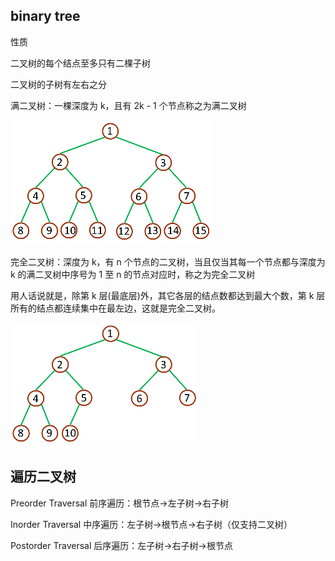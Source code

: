 binary tree
------
性质

二叉树的每个结点至多只有二棵子树

二叉树的子树有左右之分

满二叉树：一棵深度为 k，且有 2k - 1 个节点称之为满二叉树

![](full_binary_tree.png)

完全二叉树：深度为 k，有 n 个节点的二叉树，当且仅当其每一个节点都与深度为 k 的满二叉树中序号为 1 至 n 的节点对应时，称之为完全二叉树

用人话说就是，除第 k 层(最底层)外，其它各层的结点数都达到最大个数，第 k 层所有的结点都连续集中在最左边，这就是完全二叉树。

![](complete_binary_tree.png)

遍历二叉树
-------

Preorder Traversal 前序遍历：根节点->左子树->右子树

Inorder Traversal 中序遍历：左子树->根节点->右子树（仅支持二叉树）

Postorder Traversal 后序遍历：左子树->右子树->根节点